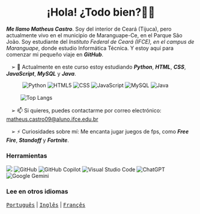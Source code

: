 <h1 align="center"> ¡Hola! ¿Todo bien?👋🏼</h1>

_**Me llamo Matheus Castro**_. Soy del interior de Ceará (Tijuca), pero actualmente vivo en el municipio de Maranguape-Ce, en el Parque São João. Soy estudiante del _Instituto Federal de Ceará (IFCE), en el campus de Maranguape_, donde estudio Informática Técnica. Y estoy aquí para comenzar mi pequeño viaje en _**GitHub**_.

ㅤ➢ 🌱 Actualmente en este curso estoy estudiando _**Python**_, _**HTML**_, _**CSS**_, _**JavaScript**_, _**MySQL**_ y _**Java**_. 

            ![Python](https://img.shields.io/badge/python-3670A0?style=for-the-badge&logo=python&logoColor=ffffff)
![HTML5](https://img.shields.io/badge/html-%23E34F26.svg?style=for-the-badge&logo=html5&logoColor=white)
![CSS](https://img.shields.io/badge/CSS-239120?&style=for-the-badge&logo=css3&logoColor=white)
![JavaScript](https://img.shields.io/badge/javascript-%23323330.svg?style=for-the-badge&logo=javascript&logoColor=ffffff)
![MySQL](https://img.shields.io/badge/MySQL-0099ff?style=for-the-badge&logo=MySQL&logoColor=white)
![Java](https://img.shields.io/badge/java-ff3333?style=for-the-badge&logo=openjdk&logoColor=white)

ㅤㅤ   ![Top Langs](https://github-readme-stats.vercel.app/api/top-langs/?username=teuzzcastro&hide_progress=true)

ㅤ➢ 📫 Si quieres, puedes contactarme por correo electrónico: matheus.castro09@aluno.ifce.edu.br

ㅤ➢ ⚡ Curiosidades sobre mí: Me encanta jugar juegos de fps, como _**Free Fire**_, _**Standoff**_ y _**Fortnite**_.

### Herramientas

![](https://img.shields.io/badge/Samsung-Galaxy_A55-999999?style=for-the-badge&logo=f-droid&logoColor=white)
![GitHub](https://img.shields.io/badge/github-111111.svg?style=for-the-badge&logo=github&logoColor=white)
![GitHub Copilot](https://img.shields.io/badge/github_copilot-8957E5?style=for-the-badge&logo=github-copilot&logoColor=white)
![Visual Studio Code](https://img.shields.io/badge/Visual%20Studio%20Code-0078d7.svg?style=for-the-badge&logo=sentry&logoColor=white)
![ChatGPT](https://img.shields.io/badge/chatGPT-74aa9c?style=for-the-badge&logo=openai&logoColor=white)
![Google Gemini](https://img.shields.io/badge/google%20gemini-8E75B2?style=for-the-badge&logo=google%20gemini&logoColor=white)

### Lee en otros idiomas
<kbd>[Português](README.md)</kbd> | <kbd>[Inglês](README.us.md)</kbd> | <kbd>[Françês](README.fr.md)</kbd>
